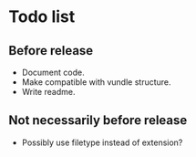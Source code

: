 # Todo list

## Before release
  * Document code.
  * Make compatible with vundle structure.
  * Write readme.

## Not necessarily before release
  * Possibly use filetype instead of extension?
